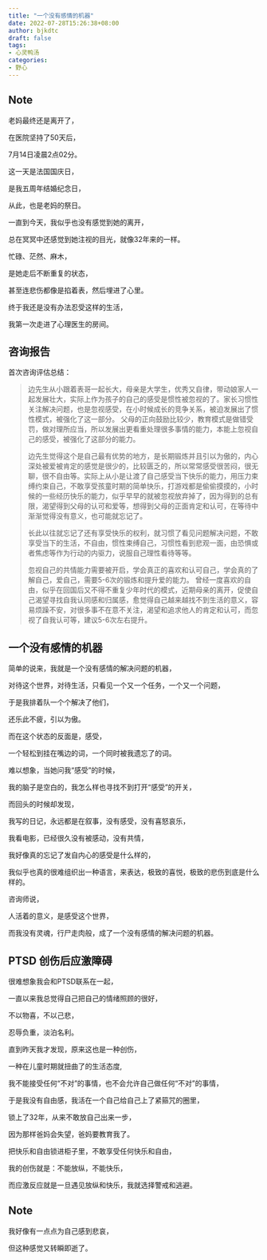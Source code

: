 ```yaml
---
title: "一个没有感情的机器"
date: 2022-07-28T15:26:38+08:00
author: bjkdtc
draft: false
tags:
- 心灵鸭汤
categories:
- 野心
---
```


## Note

老妈最终还是离开了，

在医院坚持了50天后，

7月14日凌晨2点02分。

这一天是法国国庆日，

是我五周年结婚纪念日，

从此，也是老妈的祭日。

一直到今天，我似乎也没有感觉到她的离开，

总在冥冥中还感觉到她注视的目光，就像32年来的一样。

忙碌、茫然、麻木，

是她走后不断重复的状态，

甚至连悲伤都像是掐着表，然后埋进了心里。

终于我还是没有办法忍受这样的生活，

我第一次走进了心理医生的房间。



## 咨询报告

首次咨询评估总结：

> 边先生从小跟着表哥一起长大，母亲是大学生，优秀又自律，带动娘家人一起发展壮大，实际上作为孩子的自己的感受是惯性被忽视的了。家长习惯性关注解决问题，也是忽视感受，在小时候成长的竞争关系，被迫发展出了惯性模式，被强化了这一部分。
> 父母的正向鼓励比较少，教育模式是做错受罚，做对理所应当，所以发展出更看重处理很多事情的能力，本能上忽视自己的感受，被强化了这部分的能力。
>
> 边先生觉得这个是自己最有优势的地方，是长期锻炼并且引以为傲的，内心深处被爱被肯定的感觉是很少的，比较匮乏的，所以常常感受很苦闷，很无聊，很不自由等。实际上从小是让渡了自己感受当下快乐的能力，用压力束缚约束自己，不敢享受孩童时期的简单快乐，打游戏都是偷偷摸摸的，小时候的一些经历快乐的能力，似乎早早的就被忽视放弃掉了，因为得到的总有限，渴望得到父母的认可和爱等，想得到父母的正面肯定和认可，在等待中渐渐觉得没有意义，也可能就忘记了。
>
> 长此以往就忘记了还有享受快乐的权利，就习惯了看见问题解决问题，不敢享受当下的生活，不自由，惯性束缚自己，习惯性看到悲观一面，由恐惧或者焦虑等作为行动的内驱力，说服自己理性看待等等。
>
> 忽视自己的共情能力需要被开启，学会真正的喜欢和认可自己，学会真的了解自己，爱自己，需要5-6次的锻炼和提升爱的能力。
> 曾经一度喜欢的自由，似乎在回国后又不得不重复少年时代的模式，近期母亲的离开，促使自己渴望寻找自我认同感和归属感，愈觉得自己越来越找不到生活的意义，容易烦躁不安，对很多事不在意不关注，渴望和追求他人的肯定和认可，而忽视了自我认可等，建议5-6次左右提升。

## 一个没有感情的机器

简单的说来，我就是一个没有感情的解决问题的机器，

对待这个世界，对待生活，只看见一个又一个任务，一个又一个问题，

于是我排着队一个个解决了他们，

还乐此不疲，引以为傲。

而在这个状态的反面是，感受，

一个轻松到挂在嘴边的词，一个同时被我遗忘了的词。

难以想象，当她问我“感受”的时候，

我的脑子是空白的，我怎么样也寻找不到打开“感受”的开关，

而回头的时候却发现，

我写的日记，永远都是在叙事，没有感受，没有喜怒哀乐，

我看电影，已经很久没有被感动，没有共情，

我好像真的忘记了发自内心的感受是什么样的，

我似乎也真的很难组织出一种语言，来表达，极致的喜悦，极致的悲伤到底是什么样的。

咨询师说，

人活着的意义，是感受这个世界，

而我没有灵魂，行尸走肉般，成了一个没有感情的解决问题的机器。

## PTSD 创伤后应激障碍

很难想象我会和PTSD联系在一起，

一直以来我总觉得自己把自己的情绪照顾的很好，

不以物喜，不以己悲，

忍辱负重，淡泊名利。

直到昨天我才发现，原来这也是一种创伤，

一种在儿童时期就扭曲了的生活态度,

我不能接受任何“不对”的事情，也不会允许自己做任何“不对”的事情，

于是我没有自由感，我活在一个自己给自己上了紧箍咒的圈里，

锁上了32年，从来不敢放自己出来一步，

因为那样爸妈会失望，爸妈要教育我了。

把快乐和自由锁进柜子里，不敢享受任何快乐和自由，

我的创伤就是：不能放纵，不能快乐，

而应激反应就是一旦遇见放纵和快乐，我就选择警戒和逃避。

## Note

我好像有一点点为自己感到悲哀，

但这种感觉又转瞬即逝了。

